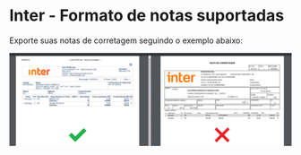 # Inter - Formato de notas suportadas

Exporte suas notas de corretagem seguindo o exemplo abaixo:

![](../.gitbook/assets/70d9b13536416bc815c9f5fa7802f0c6.png)

